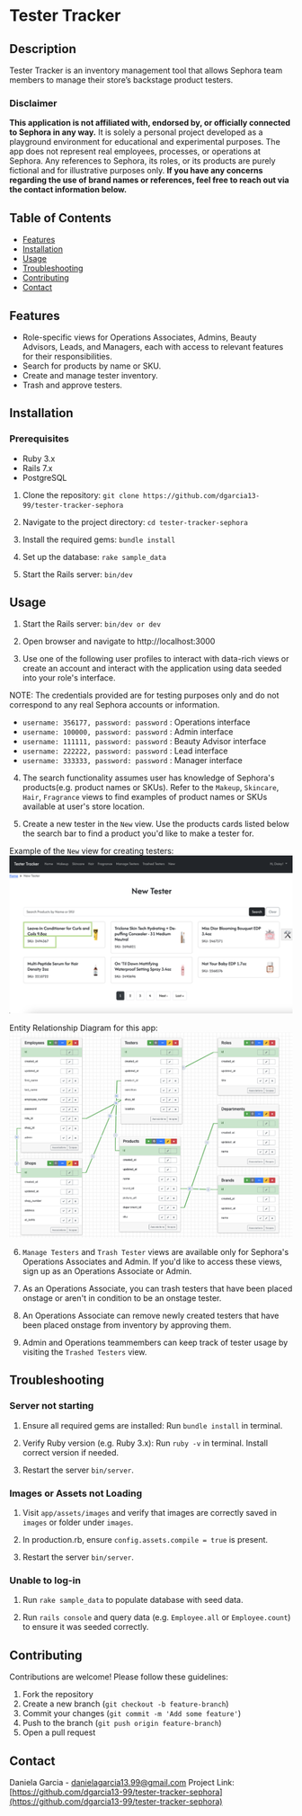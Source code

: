 # Tester Tracker

## Description
Tester Tracker is an inventory management tool that allows Sephora team members to manage their store’s backstage product testers.

### Disclaimer
**This application is not affiliated with, endorsed by, or officially connected to Sephora in any way.** It is solely a personal project developed as a playground environment for educational and experimental purposes. The app does not represent real employees, processes, or operations at Sephora. Any references to Sephora, its roles, or its products are purely fictional and for illustrative purposes only. **If you have any concerns regarding the use of brand names or references, feel free to reach out via the contact information below.** 

## Table of Contents
- [Features](#features)
- [Installation](#installation)
- [Usage](#usage)
- [Troubleshooting](#troubleshooting)
- [Contributing](#contributing)
- [Contact](#contact)

## Features
- Role-specific views for Operations Associates, Admins, Beauty Advisors, Leads, and Managers, each with access to relevant features for their responsibilities.
- Search for products by name or SKU.
- Create and manage tester inventory.
- Trash and approve testers.

## Installation

### Prerequisites
- Ruby 3.x
- Rails 7.x
- PostgreSQL

1. Clone the repository:
`git clone https://github.com/dgarcia13-99/tester-tracker-sephora`

2. Navigate to the project directory:
`cd tester-tracker-sephora`

3. Install the required gems:
`bundle install`

4. Set up the database:
`rake sample_data`

5. Start the Rails server:
`bin/dev`

## Usage

1. Start the Rails server:
`bin/dev or dev`

2. Open browser and navigate to http://localhost:3000

3. Use one of the following user profiles to interact with data-rich views or create an account and interact with the application using data seeded into your role's interface. 

  NOTE: The credentials provided are for testing purposes only and do not correspond to any real Sephora accounts or information.

- `username: 356177, password: password` : Operations interface
- `username: 100000, password: password` : Admin interface
- `username: 111111, password: password` : Beauty Advisor interface
- `username: 222222, password: password` : Lead interface
- `username: 333333, password: password` : Manager interface

4. The search functionality assumes user has knowledge of Sephora's products(e.g. product names or SKUs). Refer to the `Makeup`, `Skincare`, `Hair`, `Fragrance` views to find examples of product names or SKUs available at user's store location. 

5. Create a new tester in the `New` view. Use the products cards listed below the search bar to find a product you'd like to make a tester for.

Example of the `New` view for creating testers:
![alt text](tester-tracker-new-view-1.png)

Entity Relationship Diagram for this app: 
![alt text](erd-model.png)

6. `Manage Testers` and `Trash Tester` views are available only for Sephora's Operations Associates and Admin. If you'd like to access these views, sign up as an Operations Associate or Admin. 

7. As an Operations Associate, you can trash testers that have been placed onstage or aren't in condition to be an onstage tester.

8. An Operations Associate can remove newly created testers that have been placed onstage from inventory by approving them.

9. Admin and Operations teammembers can keep track of tester usage by visiting the `Trashed Testers` view.

## Troubleshooting

### Server not starting

1. Ensure all required gems are installed: Run `bundle install` in terminal.

2. Verify Ruby version (e.g. Ruby 3.x): Run `ruby -v` in terminal. Install correct version if needed.

3. Restart the server `bin/server`.

### Images or Assets not Loading

1. Visit `app/assets/images` and verify that images are correctly saved in `images` or folder under `images`.

2. In production.rb, ensure `config.assets.compile = true` is present.

3. Restart the server `bin/server`.

### Unable to log-in

1. Run `rake sample_data` to populate database with seed data.

2. Run `rails console` and query data (e.g. `Employee.all` or `Employee.count`) to ensure it was seeded correctly.

## Contributing

Contributions are welcome! Please follow these guidelines:

1. Fork the repository
2. Create a new branch (`git checkout -b feature-branch`)
3. Commit your changes (`git commit -m 'Add some feature'`)
4. Push to the branch (`git push origin feature-branch`)
5. Open a pull request

## Contact

Daniela Garcia - [danielagarcia13.99@gmail.com](mailto:danielagarcia13.99@gmail.com)
Project Link: [https://github.com/dgarcia13-99/tester-tracker-sephora](https://github.com/dgarcia13-99/tester-tracker-sephora)
